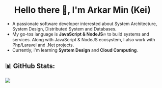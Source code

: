 <h1 align="center">
  Hello there 👋, I'm Arkar Min (Kei)
</h1>

- A passionate software developer interested about System Architecture, System Design, Distributed System and Databases.
- My go-tos language is **JavaScript & NodeJS**🔥 to build systems and services. Along with JavaScript & NodeJS ecosystem, I also work with Php/Laravel and .Net projects.
- Currently, I'm learning **System Design** and **Cloud Computing**.

## 📊 GitHub Stats:
![](https://github-readme-stats.vercel.app/api/top-langs/?username=Kei-K23&theme=dark&hide_border=false&include_all_commits=false&count_private=false&layout=compact)
